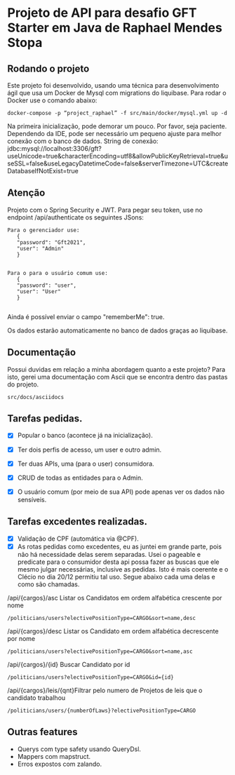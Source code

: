 # Projeto de API para desafio GFT Starter em Java de Raphael Mendes Stopa

## Rodando o projeto

Este projeto foi desenvolvido, usando uma técnica para desenvolvimento ágil que usa um Docker de Mysql com migrations do liquibase. Para rodar o Docker use o comando abaixo:

```
docker-compose -p “project_raphael” -f src/main/docker/mysql.yml up -d
```

Na primeira inicialização, pode demorar um pouco. Por favor, seja paciente. Dependendo da IDE, pode ser necessário um pequeno ajuste para melhor conexão com o banco de dados. String de conexão: jdbc:mysql://localhost:3306/gft?useUnicode=true&characterEncoding=utf8&allowPublicKeyRetrieval=true&useSSL=false&useLegacyDatetimeCode=false&serverTimezone=UTC&createDatabaseIfNotExist=true


## Atenção

Projeto com o Spring Security e JWT. Para pegar seu token, use no endpoint /api/authenticate os seguintes JSons:

```
Para o gerenciador use:
   {
   "password": "Gft2021",
   "user": "Admin"
   }
  

Para o para o usuário comum use:
   {
   "password": "user",
   "user": "User"
   }
  
```
Ainda é possível enviar o campo "rememberMe": true.

Os dados estarão automaticamente no banco de dados graças ao liquibase.


## Documentação
Possui duvidas em relação a minha abordagem quanto a este projeto? Para isto, gerei uma documentação com Ascii que se encontra dentro das pastas do projeto.
```
src/docs/asciidocs
```

## Tarefas pedidas.
- [X] Popular o banco (acontece já na inicialização).
- [x] Ter dois perfis de acesso, um user e outro admin.
- [x] Ter duas APIs, uma (para o user) consumidora.
- [x] CRUD de todas as entidades para o Admin.
- [x] O usuário comum (por meio de sua API) pode apenas ver os dados não sensíveis.


## Tarefas excedentes realizadas.
- [X] Validação de CPF (automática via @CPF).
- [X] As rotas pedidas como excedentes, eu as juntei em grande parte, pois não há necessidade delas serem separadas. Usei o pageable e predicate para o consumidor desta api possa fazer as buscas que ele mesmo julgar necessárias, inclusive as pedidas. Isto é mais coerente e o Clécio no dia 20/12 permitiu tal uso. Segue abaixo cada uma delas e como são chamadas.

/api/{cargos}/asc Listar os Candidatos em ordem alfabética crescente por nome
```
/politicians/users?electivePositionType=CARGO&sort=name,desc
```
/api/{cargos}/desc Listar os Candidato em ordem alfabética decrescente por nome
```
/politicians/users?electivePositionType=CARGO&sort=name,asc
```
/api/{cargos}/{id} Buscar Candidato por id
```
/politicians/users?electivePositionType=CARGO&id={id}
```
/api/{cargos}/leis/{qnt}Filtrar pelo numero de Projetos de leis que o candidato trabalhou
```
/politicians/users/{numberOfLaws}?electivePositionType=CARGO
```

## Outras features
* Querys com type safety usando QueryDsl.
* Mappers com mapstruct.
* Erros expostos com zalando.